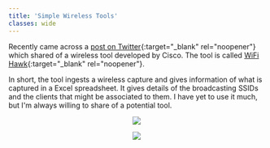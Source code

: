 ```yaml
---		
title: 'Simple Wireless Tools'
classes: wide
---
```

Recently came across a [post on Twitter](https://twitter.com/mrncciew/status/1556651168155467777?s=20&t=ilfvzg4N_P8iA11341oOgg){:target="_blank" rel="noopener"} which shared of a wireless tool developed by Cisco.  The tool is called [WiFi Hawk](https://developer.cisco.com/docs/wireless-troubleshooting-tools/#!wifi-hawk/key--features){:target="_blank" rel="noopener"}.  

In short, the tool ingests a wireless capture and gives information of what is captured in a Excel spreadsheet.  It gives details of the broadcasting SSIDs and the clients that might be associated to them.  I have yet to use it much, but I'm always willing to share of a potential tool.  

<p align="center">
  <img src="https://cpajr.com/assets/images/wifi_hawk_1.png">
</p>

<p align="center">
  <img src="https://cpajr.com/assets/images/wifi_hawk_2.png">
</p>